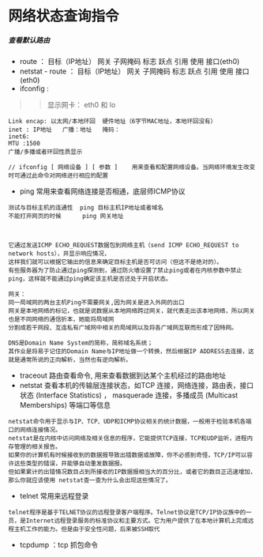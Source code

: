 
# 网络状态查询指令

##### 查看默认路由
+ route  ： 目标（IP地址） 网关 子网掩码  标志 跃点 引用 使用 接口(eth0)
+ netstat - route ： 目标（IP地址） 网关 子网掩码  标志 跃点 引用 使用 接口(eth0)
+ ifconfig : 
>>   显示网卡： eth0   和  lo 
```
Link encap: 以太网/本地环回  硬件地址（6字节MAC地址，本地环回没有）
inet : IP地址   广播：地址   掩码：
inet6:
MTU :1500
广播/多播或者环回性质显示

// ifconfig [ 网络设备 ] [ 参数 ]    用来查看和配置网络设备。当网络环境发生改变时可通过此命令对网络进行相应的配置 

```
+ ping 常用来查看网络连接是否相通，底层师ICMP协议
```
测试与目标主机的连通性  ping 目标主机IP地址或者域名
不能打开网页的时候      ping 网关地址



它通过发送ICMP ECHO_REQUEST数据包到网络主机（send ICMP ECHO_REQUEST to network hosts），并显示响应情况，
这样我们就可以根据它输出的信息来确定目标主机是否可访问（但这不是绝对的）。
有些服务器为了防止通过ping探测到，通过防火墙设置了禁止ping或者在内核参数中禁止ping，这样就不能通过ping确定该主机是否还处于开启状态。

网关：
同一局域网的两台主机Ping不需要网关,因为网关是进入外网的出口
网关是本地网络的标记，也就是说数据从本地网络跨过网关，就代表走出该本地网络，所以网关也是不同网络的通信折本，她能将局域网
分割成若干网段、互连私有广域网中相关的局域网以及将各广域网互联而形成了因特网。

DNS是Domain Name System的简称，简称域名系统；
其作业是将易于记住的Domain Name与IP地址做一个转换，然后根据IP ADDRESS去连接，这就是通常所说的正向解析，当然也有逆向解析。 
```
+ traceout 路由查看命令, 用来查看数据到达某个主机经过的路由地址
+ netstat 查看本机的传输层连接状态，如TCP 连接，网络连接，路由表，接口状态 (Interface Statistics) ， masquerade 连接，多播成员 (Multicast Memberships) 等端口等信息
```
netstat命令用于显示与IP、TCP、UDP和ICMP协议相关的统计数据，一般用于检验本机各端口的网络连接情况。
netstat是在内核中访问网络及相关信息的程序，它能提供TCP连接，TCP和UDP监听，进程内存管理的相关报告。
如果你的计算机有时候接收到的数据报导致出错数据或故障，你不必感到奇怪，TCP/IP可以容许这些类型的错误，并能够自动重发数据报。
但如果累计的出错情况数目占到所接收的IP数据报相当大的百分比，或者它的数目正迅速增加，那么你就应该使用 netstat查一查为什么会出现这些情况了。 
```
+ telnet 常用来远程登录 
```
telnet程序是基于TELNET协议的远程登录客户端程序。Telnet协议是TCP/IP协议族中的一员，是Internet远程登录服务的标准协议和主要方式。它为用户提供了在本地计算机上完成远程主机工作的能力。但是由于安全性问题，后来被SSH取代
```
+ tcpdump ：tcp 抓包命令

